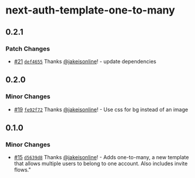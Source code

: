 # next-auth-template-one-to-many

## 0.2.1

### Patch Changes

- [#21](https://github.com/jakeisonline/next-auth-template/pull/21) [`def4655`](https://github.com/jakeisonline/next-auth-template/commit/def4655658cab28566ec656801ab426862dcbada) Thanks [@jakeisonline](https://github.com/jakeisonline)! - update dependencies

## 0.2.0

### Minor Changes

- [#19](https://github.com/jakeisonline/next-auth-template/pull/19) [`fe92f72`](https://github.com/jakeisonline/next-auth-template/commit/fe92f72ab2c650582d637c2ae960a2c904bf51b0) Thanks [@jakeisonline](https://github.com/jakeisonline)! - Use css for bg instead of an image

## 0.1.0

### Minor Changes

- [#15](https://github.com/jakeisonline/next-auth-template/pull/15) [`d5639d8`](https://github.com/jakeisonline/next-auth-template/commit/d5639d87f004731ebfe2986cc064583f39d5e617) Thanks [@jakeisonline](https://github.com/jakeisonline)! - Adds one-to-many, a new template that allows multiple users to belong to one account. Also includes invite flows."
